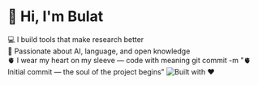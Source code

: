 # 👋 Hi, I'm Bulat
💻 I build tools that make research better  
🧠 Passionate about AI, language, and open knowledge  
🫀 I wear my heart on my sleeve — code with meaning
git commit -m "🫀 Initial commit — the soul of the project begins"
![Built with ❤️](https://img.shields.io/badge/built%20with-love-red)
